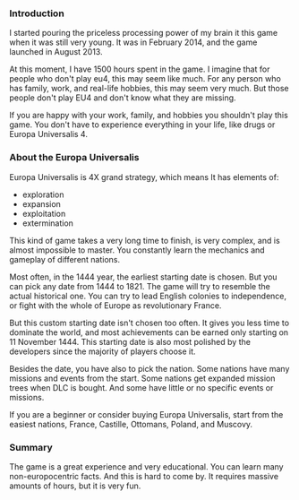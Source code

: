 ### Introduction

I started pouring the priceless processing power of my brain it this game when it was still very young. It was in February 2014, and the game launched in August 2013. 

At this moment, I have 1500 hours spent in the game. I imagine that for people who don't play eu4, this may seem like much. For any person who has family, work, and real-life hobbies, this may seem very much. But those people don't play EU4 and don't know what they are missing. 

If you are happy with your work, family, and hobbies you shouldn't play this game. You don't have to experience everything in your life, like drugs or Europa Universalis 4. 

### About the Europa Universalis

Europa Universalis is 4X grand strategy, which means It has elements of:
- exploration
- expansion
- exploitation
- extermination

This kind of game takes a very long time to finish, is very complex, and is almost impossible to master. You constantly learn the mechanics and gameplay of different nations. 

Most often, in the 1444 year, the earliest starting date is chosen. But you can pick any date from 1444 to 1821. The game will try to resemble the actual historical one. You can try to lead English colonies to independence, or fight with the whole of Europe as revolutionary France.

But this custom starting date isn't chosen too often. It gives you less time to dominate the world, and most achievements can be earned only starting on 11 November 1444. This starting date is also most polished by the developers since the majority of players choose it.

Besides the date, you have also to pick the nation. Some nations have many missions and events from the start. Some nations get expanded mission trees when DLC is bought. And some have little or no specific events or missions.

If you are a beginner or consider buying Europa Universalis, start from the easiest nations, France, Castille, Ottomans, Poland, and Muscovy. 

### Summary

The game is a great experience and very educational. You can learn many non-europocentric facts. And this is hard to come by. It requires massive amounts of hours, but it is very fun.